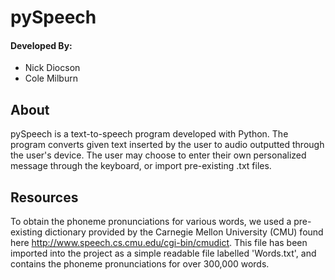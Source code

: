 # pySpeech

#### Developed By:
- Nick Diocson
- Cole Milburn

## About
pySpeech is a text-to-speech program developed with Python. The program converts given text inserted by the user to audio outputted through 
the user's device. The user may choose to enter their own personalized message through the keyboard, or import pre-existing .txt files.

## Resources
To obtain the phoneme pronunciations for various words, we used a pre-existing dictionary provided by the Carnegie Mellon University (CMU) found here http://www.speech.cs.cmu.edu/cgi-bin/cmudict. This file has been imported into the project as a simple readable file labelled 'Words.txt', and contains the phoneme pronunciations for over 300,000 words.
